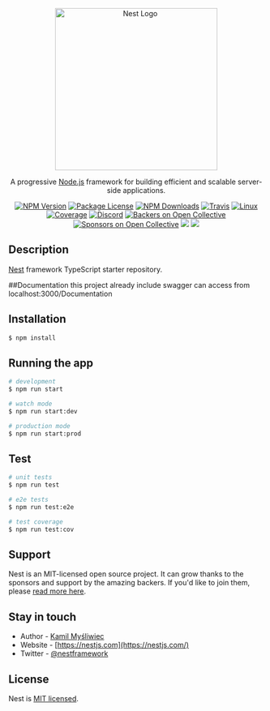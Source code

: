 <p align="center">
  <a href="http://nestjs.com/" target="blank"><img src="https://nestjs.com/img/logo_text.svg" width="320" alt="Nest Logo" /></a>
</p>

[travis-image]: https://api.travis-ci.org/nestjs/nest.svg?branch=master
[travis-url]: https://travis-ci.org/nestjs/nest
[linux-image]: https://img.shields.io/travis/nestjs/nest/master.svg?label=linux
[linux-url]: https://travis-ci.org/nestjs/nest
  
  <p align="center">A progressive <a href="http://nodejs.org" target="blank">Node.js</a> framework for building efficient and scalable server-side applications.</p>
    <p align="center">
<a href="https://www.npmjs.com/~nestjscore"><img src="https://img.shields.io/npm/v/@nestjs/core.svg" alt="NPM Version" /></a>
<a href="https://www.npmjs.com/~nestjscore"><img src="https://img.shields.io/npm/l/@nestjs/core.svg" alt="Package License" /></a>
<a href="https://www.npmjs.com/~nestjscore"><img src="https://img.shields.io/npm/dm/@nestjs/core.svg" alt="NPM Downloads" /></a>
<a href="https://travis-ci.org/nestjs/nest"><img src="https://api.travis-ci.org/nestjs/nest.svg?branch=master" alt="Travis" /></a>
<a href="https://travis-ci.org/nestjs/nest"><img src="https://img.shields.io/travis/nestjs/nest/master.svg?label=linux" alt="Linux" /></a>
<a href="https://coveralls.io/github/nestjs/nest?branch=master"><img src="https://coveralls.io/repos/github/nestjs/nest/badge.svg?branch=master#5" alt="Coverage" /></a>
<a href="https://discord.gg/G7Qnnhy" target="_blank"><img src="https://img.shields.io/badge/discord-online-brightgreen.svg" alt="Discord"/></a>
<a href="https://opencollective.com/nest#backer"><img src="https://opencollective.com/nest/backers/badge.svg" alt="Backers on Open Collective" /></a>
<a href="https://opencollective.com/nest#sponsor"><img src="https://opencollective.com/nest/sponsors/badge.svg" alt="Sponsors on Open Collective" /></a>
  <a href="https://paypal.me/kamilmysliwiec"><img src="https://img.shields.io/badge/Donate-PayPal-dc3d53.svg"/></a>
  <a href="https://twitter.com/nestframework"><img src="https://img.shields.io/twitter/follow/nestframework.svg?style=social&label=Follow"></a>
</p>
  <!--[![Backers on Open Collective](https://opencollective.com/nest/backers/badge.svg)](https://opencollective.com/nest#backer)
  [![Sponsors on Open Collective](https://opencollective.com/nest/sponsors/badge.svg)](https://opencollective.com/nest#sponsor)-->

## Description

[Nest](https://github.com/nestjs/nest) framework TypeScript starter repository.

##Documentation
this project already include swagger can access from localhost:3000/Documentation
## Installation

```bash
$ npm install
```

## Running the app

```bash
# development
$ npm run start

# watch mode
$ npm run start:dev

# production mode
$ npm run start:prod
```

## Test

```bash
# unit tests
$ npm run test

# e2e tests
$ npm run test:e2e

# test coverage
$ npm run test:cov
```

## Support

Nest is an MIT-licensed open source project. It can grow thanks to the sponsors and support by the amazing backers. If you'd like to join them, please [read more here](https://docs.nestjs.com/support).

## Stay in touch

- Author - [Kamil Myśliwiec](https://twitter.com/kammysliwiec)
- Website - [https://nestjs.com](https://nestjs.com/)
- Twitter - [@nestframework](https://twitter.com/nestframework)

## License

  Nest is [MIT licensed](https://github.com/nestjs/nest/blob/master/LICENSE).
